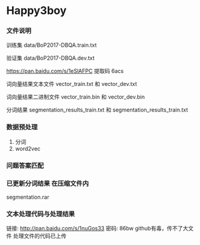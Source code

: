 # Happy3boy

### 文件说明

训练集 data/BoP2017-DBQA.train.txt

验证集 data/BoP2017-DBQA.dev.txt

https://pan.baidu.com/s/1eSlAFPC 提取码 6acs

词向量结果文本文件 vector_train.txt 和 vector_dev.txt

词向量结果二进制文件 vector_train.bin 和 vector_dev.bin

分词结果 segmentation_results_train.txt 和 segmentation_results_train.txt

### 数据预处理

1. 分词
2. word2vec

### 问题答案匹配

### 已更新分词结果 在压缩文件内
segmentation.rar

### 文本处理代码与处理结果
链接: http://pan.baidu.com/s/1nuGos33 密码: 86bw
github有毒，传不了大文件
处理文件的代码已上传
